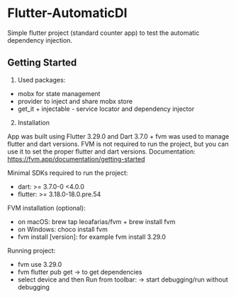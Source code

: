 # Flutter-AutomaticDI

Simple flutter project (standard counter app) to test the automatic dependency injection.

## Getting Started

1. Used packages:

- mobx for state management
- provider to inject and share mobx store
- get_it + injectable - service locator and dependency injector

2. Installation

App was built using Flutter 3.29.0 and Dart 3.7.0 + fvm was used to manage flutter and dart versions. FVM is not required to run the project, but you can use it to set the proper flutter and dart versions. Documentation: https://fvm.app/documentation/getting-started

Minimal SDKs required to run the project:

- dart: >= 3.7.0-0 <4.0.0
- flutter: >= 3.18.0-18.0.pre.54

FVM installation (optional):

- on macOS: brew tap leoafarias/fvm + brew install fvm
- on Windows: choco install fvm
- fvm install [version]: for example fvm install 3.29.0

Running project:

- fvm use 3.29.0
- fvm flutter pub get -> to get dependencies
- select device and then Run from toolbar: -> start debugging/run without debugging

